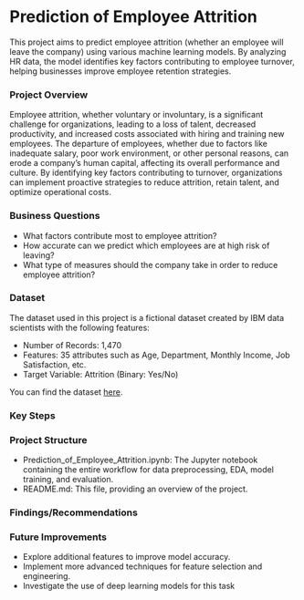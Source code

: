 # Prediction of Employee Attrition

This project aims to predict employee attrition (whether an employee will leave the company) using various machine learning models. By analyzing HR data, the model identifies key factors contributing to employee turnover, helping businesses improve employee retention strategies.

### Project Overview

Employee attrition, whether voluntary or involuntary, is a significant challenge for organizations, leading to a loss of talent, decreased productivity, and increased costs associated with hiring and training new employees. The departure of employees, whether due to factors like inadequate salary, poor work environment, or other personal reasons, can erode a company’s human capital, affecting its overall performance and culture.
By identifying key factors contributing to turnover, organizations can implement proactive strategies to reduce attrition, retain talent, and optimize operational costs.

### Business Questions

- What factors contribute most to employee attrition?
- How accurate can we predict which employees are at high risk of leaving?
- What type of measures should the company take in order to reduce employee attrition?

### Dataset

The dataset used in this project is a fictional dataset created by IBM data scientists with the following features:

- Number of Records: 1,470
- Features: 35 attributes such as Age, Department, Monthly Income, Job Satisfaction, etc.
- Target Variable: Attrition (Binary: Yes/No)

You can find the dataset [here](https://www.kaggle.com/datasets/pavansubhasht/ibm-hr-analytics-attrition-dataset).

### Key Steps

### Project Structure

- Prediction_of_Employee_Attrition.ipynb: The Jupyter notebook containing the entire workflow for data preprocessing, EDA, model training, and evaluation.
- README.md: This file, providing an overview of the project.

### Findings/Recommendations

### Future Improvements

- Explore additional features to improve model accuracy.
- Implement more advanced techniques for feature selection and engineering.
- Investigate the use of deep learning models for this task
